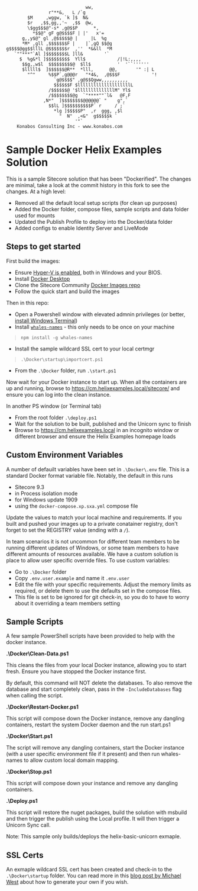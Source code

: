                                   ww,                         
                    r"**&,   L /`g                            
            $M     ,wggw, `k ]$  N&                           
            $r   ,$$,gg,,'~  ,$$  @w,                         
            \$gg$$$@"-s* ,g@$$P      *,                       
              *$$@" gF g@$$$$F | |'   x'=                     
          g,,y$@" gl ,@$$$$$@ |     |L  %g                    
          *M* ,gll ,$$$$$$$F |    |`,gQ $$@g                  
    g$$$$@gg$$lllL @$$$$$$$r  ,''  *&&ll  *M                  
       `""***"`Al ]$$$$$$$$L ]ll&        '`                   
         $  %g&*l ]$$$$$$$$$  Yll$            /|!L:,,,,       
          $$g,,w$l  $$$$$$$$$@  $ll$          '  '``''''''    
          $lllll$  ]$$$$$$@R**  *lll,      @@,       '" :| L  
            "^"     %$$P`,g@@@r   "*4&,  ,@$$$F            '!   
                      `g@$$$$" ,g@$$Qgww,,,,,,,,,,          
                      $$$$$$F $llllllllllllllllllllL          
                    /$$$$$$@ '$llllllllllllllM" Yl$           
                    /$$$$$$$$@g  `"****""`l&   @F,F           
                  ,N*"  ]$$$$$$$$@@@@@@` "    g",`            
                    $$lL ]$$$$$$$$$$P` r     / ;`             
                      *lg ]$$$$$P"  ,r  ggg, ,$l              
                        "  N"  ,<&"  g$$$$$k `                
                              '"`         `      
        Konabos Consulting Inc - www.konabos.com

# Sample Docker Helix Examples Solution

This is a sample Sitecore solution that has been "Dockerified". The changes are minimal, take a look at the commit history in this fork to see the changes. At a high level:
 
 - Removed all the default local setup scripts (for clean up purposes)
 - Added the Docker folder, compose files, sample scripts and data folder used for mounts
 - Updated the Publish Profile to deploy into the Docker/data folder
 - Added configs to enable Identity Server and LiveMode

## Steps to get started

First build the images:
 - Ensure [Hyper-V is enabled]( https://docs.microsoft.com/en-us/virtualization/hyper-v-on-windows/quick-start/enable-hyper-v), both in Windows and your BIOS.
 - Install [Docker Desktop](https://www.docker.com/products/docker-desktop)
 - Clone the Sitecore Community [Docker Images repo](https://github.com/Sitecore/docker-images)
 - Follow the quick start and build the images 

Then in this repo:
 - Open a Powershell window with elevated admnin privileges (or better, [install Windows Terminal](https://github.com/microsoft/terminal))
 - Install [`whales-names`](https://www.npmjs.com/package/whales-names) - this only needs to be once on your machine
 > `npm install -g whales-names`
 - Install the sample wildcard SSL cert to your local certmgr
 > `.\Docker\startup\importcert.ps1`
 - From the `.\Docker` folder, run `.\start.ps1`

Now wait for your Docker instance to start up. When all the containers are up and running, browse to https://cm.helixexamples.local/sitecore/ and ensure you can log into the clean instance.

In another PS window (or Terminal tab)
 - From the root folder `.\deploy.ps1`
 - Wait for the solution to be built, published and the Unicorn sync to finish
 - Browse to https://cm.helixexamples.local in an incognito window or different browser and ensure the Helix Examples homepage loads

## Custom Environment Variables

A number of defauilt variables have been set in `.\Docker\.env` file. This is a standard Docker format variable file. Notably, the default in this runs
 - Sitecore 9.3 
 - in Process isolation mode
 - for Windows update 1909
 - using the `docker-compose.xp.sxa.yml` compose file

Update the values to match your local machine and requirements. If you built and pushed your images up to a private conatainer registry, don't forget to set the REGISTRY value (ending with a `/`).

In team scenarios it is not uncommon for different team members to be running different updates of Windows, or some team members to have different amounts of resources available. We have a custom solution is place to allow user specific override files. To use custom variables:
 
- Go to `.\Docker` folder
- Copy `.env.user.example` and name it `.env.user`
- Edit the file with your specific requirements. Adjust the memory limits as required, or delete them to use the defaults set in the compose files.
- This file is set to be ignored for git check-in, so you do to have to worry about it overriding a team members setting


## Sample Scripts

A few sample PowerShell scripts have been provided to help with the docker instance.

**.\Docker\Clean-Data.ps1**

This cleans the files from your local Docker instance, allowing you to start fresh. Ensure you have stopped the Docker instance first. 

By default, this command will NOT delete the databases. To also remove the database and start completely clean, pass in the `-IncludeDatabases` flag when calling the script.
 
**.\Docker\Restart-Docker.ps1**

This script will compose down the Docker instance, remove any dangling containers, restart the system Docker daemon and the run start.ps1
 
**.\Docker\Start.ps1**

The script will remove any dangling containers, start the Docker instance (with a user specific environment file if it present) and then run whales-names to allow custom local domain mapping.
 
**.\Docker\Stop.ps1**

This script will compose down your instance and remove any dangling containers.

**.\Deploy.ps1**

This script will restore the nuget packages, build the solution with msbuild and then trigger the publish using the Local profile. It will then trigger a Unicorn Sync call.

Note: This sample only builds/deploys the helix-basic-unicorn exmaple.

## SSL Certs

An exmaple wildcard SSL cert has been created and check-in to the `.\Docker\startup` folder. You can read more in this [blog post by Michael West](https://michaellwest.blogspot.com/2020/01/secure-docker-websites-for-sitecore.html) about how to generate your own if you wish.

